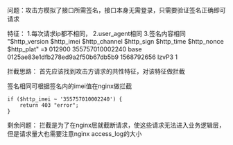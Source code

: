 问题：攻击方模拟了接口所需签名，接口本身无需登录，只需要验证签名正确即可请求

特征：
1.每次请求ip都不相同，
2.user_agent相同
3.签名内容相同
"$http_version $http_imei $http_channel $http_sign $http_time $http_nonce $http_plat" =》 
012900 355757010002240 base 0125ae83e1dfb278ed9a2f50b67db5b9 1568792656 lzvP3 1

拦截思路：
首先应该找到攻击方请求的共性特征，对该特征做拦截

签名相同可根据签名内的imei值在nginx做拦截
```
if ($http_imei ~ '355757010002240') {
	return 403 "error";
}
```

剩余问题：
拦截是为了在nginx层就截断请求，使这些请求无法进入业务逻辑层，
但是请求量大也需要注意nginx access_log的大小

